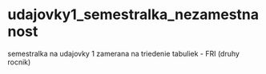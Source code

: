 # udajovky1_semestralka_nezamestnanost

semestralka na udajovky 1 zamerana na triedenie tabuliek - FRI (druhy rocnik)

